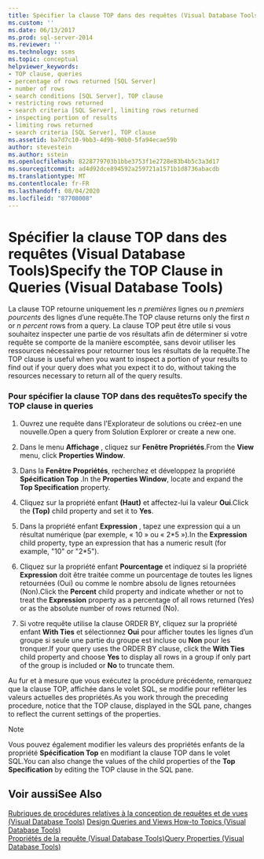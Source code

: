```yaml
---
title: Spécifier la clause TOP dans des requêtes (Visual Database Tools) | Microsoft Docs
ms.custom: ''
ms.date: 06/13/2017
ms.prod: sql-server-2014
ms.reviewer: ''
ms.technology: ssms
ms.topic: conceptual
helpviewer_keywords:
- TOP clause, queries
- percentage of rows returned [SQL Server]
- number of rows
- search conditions [SQL Server], TOP clause
- restricting rows returned
- search criteria [SQL Server], limiting rows returned
- inspecting portion of results
- limiting rows returned
- search criteria [SQL Server], TOP clause
ms.assetid: ba7d7c10-9bb3-4d9b-90b0-5fa94ecae59b
author: stevestein
ms.author: sstein
ms.openlocfilehash: 8228779703b1bbe3753f1e2728e83b4b5c3a3d17
ms.sourcegitcommit: ad4d92dce894592a259721a1571b1d8736abacdb
ms.translationtype: MT
ms.contentlocale: fr-FR
ms.lasthandoff: 08/04/2020
ms.locfileid: "87708008"
---
```

# <a name="specify-the-top-clause-in-queries-visual-database-tools"></a><span data-ttu-id="2f7d8-102">Spécifier la clause TOP dans des requêtes (Visual Database Tools)</span><span class="sxs-lookup"><span data-stu-id="2f7d8-102">Specify the TOP Clause in Queries (Visual Database Tools)</span></span>
  <span data-ttu-id="2f7d8-103">La clause TOP retourne uniquement les *n premières* lignes ou *n premiers pourcents* des lignes d’une requête.</span><span class="sxs-lookup"><span data-stu-id="2f7d8-103">The TOP clause returns only the first *n* or *n percent* rows from a query.</span></span> <span data-ttu-id="2f7d8-104">La clause TOP peut être utile si vous souhaitez inspecter une partie de vos résultats afin de déterminer si votre requête se comporte de la manière escomptée, sans devoir utiliser les ressources nécessaires pour retourner tous les résultats de la requête.</span><span class="sxs-lookup"><span data-stu-id="2f7d8-104">The TOP clause is useful when you want to inspect a portion of your results to find out if your query does what you expect it to do, without taking the resources necessary to return all of the query results.</span></span>  
  
### <a name="to-specify-the-top-clause-in-queries"></a><span data-ttu-id="2f7d8-105">Pour spécifier la clause TOP dans des requêtes</span><span class="sxs-lookup"><span data-stu-id="2f7d8-105">To specify the TOP clause in queries</span></span>  
  
1.  <span data-ttu-id="2f7d8-106">Ouvrez une requête dans l'Explorateur de solutions ou créez-en une nouvelle.</span><span class="sxs-lookup"><span data-stu-id="2f7d8-106">Open a query from Solution Explorer or create a new one.</span></span>  
  
2.  <span data-ttu-id="2f7d8-107">Dans le menu **Affichage** , cliquez sur **Fenêtre Propriétés**.</span><span class="sxs-lookup"><span data-stu-id="2f7d8-107">From the **View** menu, click **Properties Window**.</span></span>  
  
3.  <span data-ttu-id="2f7d8-108">Dans la **Fenêtre Propriétés**, recherchez et développez la propriété **Spécification Top** .</span><span class="sxs-lookup"><span data-stu-id="2f7d8-108">In the **Properties Window**, locate and expand the **Top Specification** property.</span></span>  
  
4.  <span data-ttu-id="2f7d8-109">Cliquez sur la propriété enfant **(Haut)** et affectez-lui la valeur **Oui**.</span><span class="sxs-lookup"><span data-stu-id="2f7d8-109">Click the **(Top)** child property and set it to **Yes**.</span></span>  
  
5.  <span data-ttu-id="2f7d8-110">Dans la propriété enfant **Expression** , tapez une expression qui a un résultat numérique (par exemple, « 10 » ou « 2\*5 »).</span><span class="sxs-lookup"><span data-stu-id="2f7d8-110">In the **Expression** child property, type an expression that has a numeric result (for example, "10" or "2\*5").</span></span>  
  
6.  <span data-ttu-id="2f7d8-111">Cliquez sur la propriété enfant **Pourcentage** et indiquez si la propriété **Expression** doit être traitée comme un pourcentage de toutes les lignes retournées (Oui) ou comme le nombre absolu de lignes retournées (Non).</span><span class="sxs-lookup"><span data-stu-id="2f7d8-111">Click the **Percent** child property and indicate whether or not to treat the **Expression** property as a percentage of all rows returned (Yes) or as the absolute number of rows returned (No).</span></span>  
  
7.  <span data-ttu-id="2f7d8-112">Si votre requête utilise la clause ORDER BY, cliquez sur la propriété enfant **With Ties** et sélectionnez **Oui** pour afficher toutes les lignes d’un groupe si seule une partie du groupe est incluse ou **Non** pour les tronquer.</span><span class="sxs-lookup"><span data-stu-id="2f7d8-112">If your query uses the ORDER BY clause, click the **With Ties** child property and choose **Yes** to display all rows in a group if only part of the group is included or **No** to truncate them.</span></span>  
  
 <span data-ttu-id="2f7d8-113">Au fur et à mesure que vous exécutez la procédure précédente, remarquez que la clause TOP, affichée dans le volet SQL, se modifie pour refléter les valeurs actuelles des propriétés.</span><span class="sxs-lookup"><span data-stu-id="2f7d8-113">As you work through the preceding procedure, notice that the TOP clause, displayed in the SQL pane, changes to reflect the current settings of the properties.</span></span>  
  
> [!NOTE]  
>  <span data-ttu-id="2f7d8-114">Vous pouvez également modifier les valeurs des propriétés enfants de la propriété **Spécification Top** en modifiant la clause TOP dans le volet SQL.</span><span class="sxs-lookup"><span data-stu-id="2f7d8-114">You can also change the values of the child properties of the **Top Specification** by editing the TOP clause in the SQL pane.</span></span>  
  
## <a name="see-also"></a><span data-ttu-id="2f7d8-115">Voir aussi</span><span class="sxs-lookup"><span data-stu-id="2f7d8-115">See Also</span></span>  
 <span data-ttu-id="2f7d8-116">[Rubriques de procédures relatives à la conception de requêtes et de vues &#40;Visual Database Tools&#41;](visual-database-tools.md) </span><span class="sxs-lookup"><span data-stu-id="2f7d8-116">[Design Queries and Views How-to Topics &#40;Visual Database Tools&#41;](visual-database-tools.md) </span></span>  
 [<span data-ttu-id="2f7d8-117">Propriétés de la requête &#40;Visual Database Tools&#41;</span><span class="sxs-lookup"><span data-stu-id="2f7d8-117">Query Properties &#40;Visual Database Tools&#41;</span></span>](query-properties-visual-database-tools.md)  
  
  
